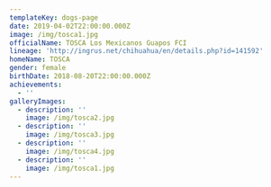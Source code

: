 ```yaml
---
templateKey: dogs-page
date: 2019-04-02T22:00:00.000Z
image: /img/tosca1.jpg
officialName: TOSCA Los Mexicanos Guapos FCI
lineage: 'http://ingrus.net/chihuahua/en/details.php?id=141592'
homeName: TOSCA
gender: female
birthDate: 2018-08-20T22:00:00.000Z
achievements:
  - ''
galleryImages:
  - description: ''
    image: /img/tosca2.jpg
  - description: ''
    image: /img/tosca3.jpg
  - description: ''
    image: /img/tosca4.jpg
  - description: ''
    image: /img/tosca1.jpg
---
```


